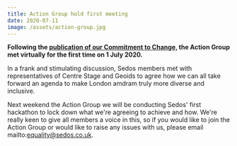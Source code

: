 ```yaml
---
title: Action Group hold first meeting
date: 2020-07-11
image: /assets/action-group.jpg
---
```

**Following the [publication of our Commitment to Change,](https://sedos.co.uk/news/2020-06-17-black-lives-matter---taking-action) the Action Group met virtually for the first time on 1 July 2020.**

In a frank and stimulating discussion, Sedos members met with representatives of Centre Stage and Geoids to agree how we can all take forward an agenda to make London amdram truly more diverse and inclusive.

Next weekend the Action Group we will be conducting Sedos' first hackathon to lock down what we're agreeing to achieve and how. We're really keen to give all members a voice in this, so if you would like to join the Action Group or would like to raise any issues with us, please email mailto:equality@sedos.co.uk.